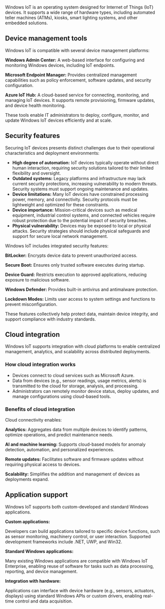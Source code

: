 Windows IoT is an operating system designed for Internet of Things (IoT) devices. It supports a wide range of hardware types, including automated teller machines (ATMs), kiosks, smart lighting systems, and other embedded solutions.

## Device management tools

Windows IoT is compatible with several device management platforms:

**Windows Admin Center:** A web-based interface for configuring and monitoring Windows devices, including IoT endpoints.

**Microsoft Endpoint Manager:** Provides centralized management capabilities such as policy enforcement, software updates, and security configuration.

**Azure IoT Hub:** A cloud-based service for connecting, monitoring, and managing IoT devices. It supports remote provisioning, firmware updates, and device health monitoring.

These tools enable IT administrators to deploy, configure, monitor, and update Windows IoT devices efficiently and at scale.

## Security features

Securing IoT devices presents distinct challenges due to their operational characteristics and deployment environments:

- **High degree of automation:** IoT devices typically operate without direct human interaction, requiring security solutions tailored to their limited flexibility and oversight.
- **Outdated systems:** Legacy platforms and infrastructure may lack current security protections, increasing vulnerability to modern threats. Security systems must support ongoing maintenance and updates.
- **Device limitations:** Many IoT devices have constrained processing power, memory, and connectivity. Security protocols must be lightweight and optimized for these constraints.
- **Device importance:** Mission-critical devices such as medical equipment, industrial control systems, and connected vehicles require robust protection due to the potential impact of security breaches.
- **Physical vulnerability:** Devices may be exposed to local or physical attacks. Security strategies should include physical safeguards and support for secure local network management.

Windows IoT includes integrated security features:

**BitLocker:** Encrypts device data to prevent unauthorized access.

**Secure Boot:** Ensures only trusted software executes during startup.

**Device Guard:** Restricts execution to approved applications, reducing exposure to malicious software.

**Windows Defender:** Provides built-in antivirus and antimalware protection.

**Lockdown Modes:** Limits user access to system settings and functions to prevent misconfiguration.

These features collectively help protect data, maintain device integrity, and support compliance with industry standards.

## Cloud integration

Windows IoT supports integration with cloud platforms to enable centralized management, analytics, and scalability across distributed deployments.

### How cloud integration works

- Devices connect to cloud services such as Microsoft Azure.
- Data from devices (e.g., sensor readings, usage metrics, alerts) is transmitted to the cloud for storage, analysis, and processing.
- Administrators can remotely monitor device status, deploy updates, and manage configurations using cloud-based tools.

### Benefits of cloud integration

Cloud connectivity enables:

**Analytics:** Aggregates data from multiple devices to identify patterns, optimize operations, and predict maintenance needs.

**AI and machine learning:** Supports cloud-based models for anomaly detection, automation, and personalized experiences.

**Remote updates:** Facilitates software and firmware updates without requiring physical access to devices.

**Scalability:** Simplifies the addition and management of devices as deployments expand.

## Application support

Windows IoT supports both custom-developed and standard Windows applications.

**Custom applications:**

Developers can build applications tailored to specific device functions, such as sensor monitoring, machinery control, or user interaction. Supported development frameworks include .NET, UWP, and Win32.

**Standard Windows applications:**

Many existing Windows applications are compatible with Windows IoT Enterprise, enabling reuse of software for tasks such as data processing, reporting, and device management.

**Integration with hardware:**

Applications can interface with device hardware (e.g., sensors, actuators, displays) using standard Windows APIs or custom drivers, enabling real-time control and data acquisition.
